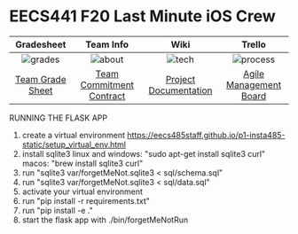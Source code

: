 # 
# EECS441 F20 Last Minute iOS Crew

| Gradesheet | Team Info |  Wiki |  Trello   |
|:----------:|:---------:|:-----:|:---------:|
|![grades]|![about]|![tech]|![process]|
|[Team Grade Sheet][grade sheet]|[Team Commitment Contract][about_page]|[Project Documentation][tech_page]|[Agile Management Board][process_page]|

[grades]: https://github.com/UM-EECS-441/labs/blob/master/docs/img/admin/grades3.png "Grade Sheet"
[about]: https://github.com/UM-EECS-441/labs/blob/master/docs/img/admin/team.png "Team Info"
<!-- [setup]: https://github.com/CAEN/michigan-covid19-check/blob/dev/public/tools.png "Setup and Install" -->
[tech]: https://github.com/UM-EECS-441/labs/blob/master/docs/img/admin/wiki.png "Wiki"
[process]: https://github.com/UM-EECS-441/labs/blob/master/docs/img/admin/board.png "Board"
[grade sheet]: https://docs.google.com/spreadsheets/d/1kXUonHn2B0Z1pyymFnsoyvqRPkA1DHxwwtpDfdZcER0/edit?usp=sharing
[about_page]: https://github.com/UM-EECS-441/lastminuteioscrew/blob/master/TeamCommitmentContract.pdf
<!-- [setup_page]: https://github.com/CAEN/michigan-covid19-check/wiki/Setup-and-Install) -->
[tech_page]: https://github.com/UM-EECS-441/lastminuteioscrew/wiki
[process_page]: https://trello.com/b/QGgr3MnW/last-minute-ios-crew


RUNNING THE FLASK APP 
1. create a virtual environment  https://eecs485staff.github.io/p1-insta485-static/setup_virtual_env.html
2. install sqlite3 
linux and windows: "sudo apt-get install sqlite3 curl" 
macos: "brew install sqlite3 curl" 
3. run "sqlite3 var/forgetMeNot.sqlite3 < sql/schema.sql" 
4. run "sqlite3 var/forgetMeNot.sqlite3 < sql/data.sql" 
5. activate your virtual environment 
6. run "pip install -r requirements.txt"
7. run "pip install -e ." 
8. start the flask app with ./bin/forgetMeNotRun


